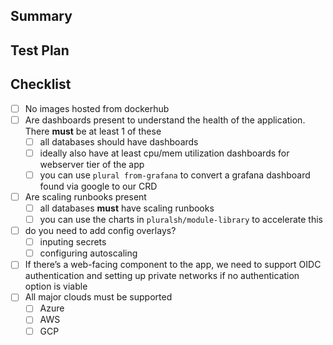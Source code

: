 <!--- Hello Plural contributor! It's great to have you with us! -->

## Summary
<!-- Describe your changes here, include the motivation/context, test coverage, -->
<!-- the type of change i.e. breaking change, new feature, or bug fix -->
<!-- and related GitHub issue or screenshots (if applicable). -->


## Test Plan
<!--- Please describe the tests you have added and your testing environment (if applicable). -->


## Checklist
<!--- Go over all the following points, and put an `x` in all the boxes that apply. -->
<!--- If you're unsure about any of these, don't hesitate to ask in our Discord. -->

- [ ]  No images hosted from dockerhub
- [ ]  Are dashboards present to understand the health of the application.  There **must** be at least 1 of these
    - [ ]  all databases should have dashboards
    - [ ]  ideally also have at least cpu/mem utilization dashboards for webserver tier of the app
    - [ ]  you can use `plural from-grafana` to convert a grafana dashboard found via google to our CRD
- [ ]  Are scaling runbooks present
    - [ ]  all databases **must** have scaling runbooks
    - [ ]  you can use the charts in `pluralsh/module-library` to accelerate this
- [ ]  do you need to add config overlays?
    - [ ]  inputing secrets
    - [ ]  configuring autoscaling
- [ ]  If there’s a web-facing component to the app, we need to support OIDC authentication and setting up private networks if no authentication option is viable
- [ ]  All major clouds must be supported
    - [ ]  Azure
    - [ ]  AWS
    - [ ]  GCP